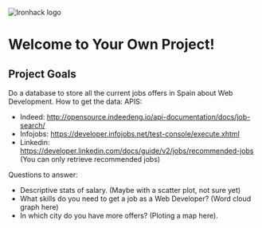 
![Ironhack logo](https://i.imgur.com/1QgrNNw.png)

# Welcome to Your Own Project!

## Project Goals
Do a database to store all the current jobs offers in Spain about Web Development.
How to get the data:
 APIS:
  - Indeed: http://opensource.indeedeng.io/api-documentation/docs/job-search/
  - Infojobs: https://developer.infojobs.net/test-console/execute.xhtml
  - Linkedin: https://developer.linkedin.com/docs/guide/v2/jobs/recommended-jobs (You can only retrieve recommended jobs)
  
 Questions to answer:
  - Descriptive stats of salary. (Maybe with a scatter plot, not sure yet)
  - What skills do you need to get a job as a Web Developer? (Word cloud graph here)
  - In which city do you have more offers? (Ploting a map here).
  
